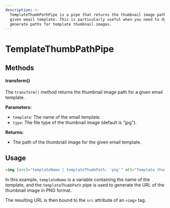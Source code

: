 ```yaml
---
description: >-
  TemplateThumbPathPipe is a pipe that returns the thumbnail image path for a
  given email template. This is particularly useful when you need to dynamically
  generate paths for template thumbnail images.
---
```


# TemplateThumbPathPipe

## Methods

#### transform()

The `transform()` method returns the thumbnail image path for a given email template.

**Parameters:**

* `template`: The name of the email template.
* `type`: The file type of the thumbnail image (default is "jpg").

**Returns:**

* The path of the thumbnail image for the given email template.

## Usage

```html
<img [src]="templateName | templateThumbPath: 'png'" alt="Template thumbnail">
```

In this example, `templateName` is a variable containing the name of the template, and the `templateThumbPath` pipe is used to generate the URL of the thumbnail image in PNG format.&#x20;

The resulting URL is then bound to the `src` attribute of an `<img>` tag.
